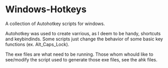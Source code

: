 # Windows-Hotkeys
A collection of Autohotkey scripts for windows.

Autohotkey was used to create varrious, as I deem to be handy, shortcuts and keybindinds.
Some scripts just change the behavior of some basic key functions (ex. Alt_Caps_Lock).

The exe files are what need to be running.
Those whom whould like to see/modify the script used to generate those exe files, see the ahk files.
